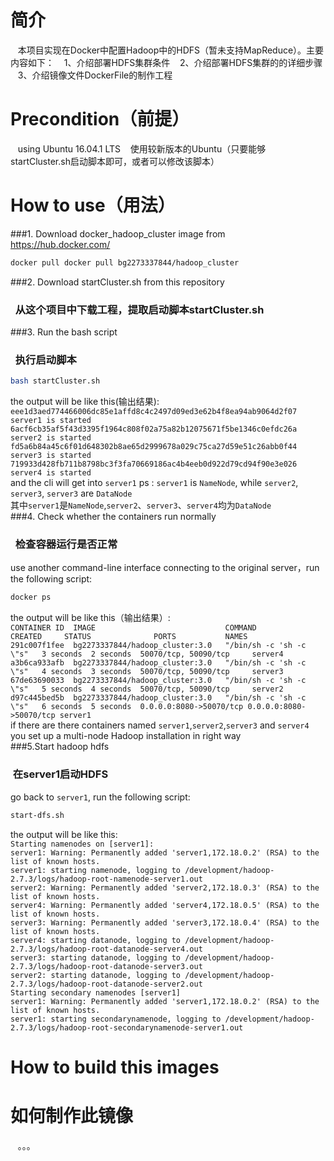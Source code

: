# 简介
    本项目实现在Docker中配置Hadoop中的HDFS（暂未支持MapReduce）。主要内容如下：
    1、介绍部署HDFS集群条件
    2、介绍部署HDFS集群的的详细步骤
    3、介绍镜像文件DockerFile的制作工程
# Precondition（前提）
    using Ubuntu 16.04.1 LTS
    使用较新版本的Ubuntu（只要能够startCluster.sh启动脚本即可，或者可以修改该脚本）
# How to use（用法）
###1. Download docker_hadoop_cluster image from https://hub.docker.com/<br>
```bash
docker pull docker pull bg2273337844/hadoop_cluster
```
###2. Download startCluster.sh from this repository<br>
###   从这个项目中下载工程，提取启动脚本startCluster.sh<br>
###3. Run the bash script<br>
###   执行启动脚本<br>
```bash
bash startCluster.sh
```
the output will be like this(输出结果):<br>
`eee1d3aed774466006dc85e1affd8c4c2497d09ed3e62b4f8ea94ab9064d2f07`<br>
`server1 is started`<br>
`6acf6cb35af5f43d3395f1964c808f02a75a82b12075671f5be1346c0efdc26a`<br>
`server2 is started`<br>
`fd5a6b84a45c6f01d648302b8ae65d2999678a029c75ca27d59e51c26abb0f44`<br>
`server3 is started`<br>
`719933d428fb711b8798bc3f3fa70669186ac4b4eeb0d922d79cd94f90e3e026`<br>
`server4 is started`<br>
and the cli will get into `server1`
ps : `server1` is `NameNode`, while `server2`, `server3`, `server3` are `DataNode`<br>
其中`server1`是`NameNode`,`server2`、`server3`、`server4`均为`DataNode`<br>
###4. Check whether the containers run normally
###   检查容器运行是否正常
use another command-line interface connecting to the original server，run the following script:<br>
```bash
docker ps
```
the output will be like this（输出结果）:<br>
`CONTAINER ID  IMAGE                             COMMAND                   CREATED     STATUS              PORTS           NAMES`<br>
`291c007f1fee  bg2273337844/hadoop_cluster:3.0   "/bin/sh -c 'sh -c \"s"   3 seconds  2 seconds  50070/tcp, 50090/tcp     server4`<br>
`a3b6ca933afb  bg2273337844/hadoop_cluster:3.0   "/bin/sh -c 'sh -c \"s"   4 seconds  3 seconds  50070/tcp, 50090/tcp     server3`<br>
`67de63690033  bg2273337844/hadoop_cluster:3.0   "/bin/sh -c 'sh -c \"s"   5 seconds  4 seconds  50070/tcp, 50090/tcp     server2`<br>
`d97c445bed5b  bg2273337844/hadoop_cluster:3.0   "/bin/sh -c 'sh -c \"s"   6 seconds  5 seconds  0.0.0.0:8080->50070/tcp 0.0.0.0:8080->50070/tcp server1`<br>
if there are there containers named `server1`,`server2`,`server3` and `server4`<br>
you set up a multi-node Hadoop installation in right way<br>
###5.Start hadoop hdfs<br>
###  在server1启动HDFS<br>
go back to `server1`, run the following script:<br>
```bash
start-dfs.sh
```
the output will be like this:<br>
`Starting namenodes on [server1]:`<br>
`server1: Warning: Permanently added 'server1,172.18.0.2' (RSA) to the list of known hosts.`<br>
`server1: starting namenode, logging to /development/hadoop-2.7.3/logs/hadoop-root-namenode-server1.out`<br>
`server2: Warning: Permanently added 'server2,172.18.0.3' (RSA) to the list of known hosts.`<br>
`server4: Warning: Permanently added 'server4,172.18.0.5' (RSA) to the list of known hosts.`<br>
`server3: Warning: Permanently added 'server3,172.18.0.4' (RSA) to the list of known hosts.`<br>
`server4: starting datanode, logging to /development/hadoop-2.7.3/logs/hadoop-root-datanode-server4.out`<br>
`server3: starting datanode, logging to /development/hadoop-2.7.3/logs/hadoop-root-datanode-server3.out`<br>
`server2: starting datanode, logging to /development/hadoop-2.7.3/logs/hadoop-root-datanode-server2.out`<br>
`Starting secondary namenodes [server1]`<br>
`server1: Warning: Permanently added 'server1,172.18.0.2' (RSA) to the list of known hosts.`<br>
`server1: starting secondarynamenode, logging to /development/hadoop-2.7.3/logs/hadoop-root-secondarynamenode-server1.out`<br>
# How to build this images
# 如何制作此镜像
    。。。

